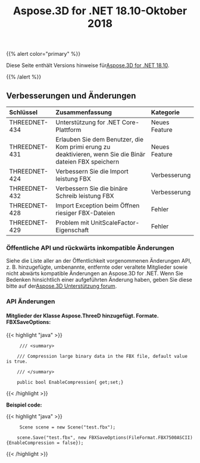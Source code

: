 ﻿---
title: Aspose.3D for .NET 18.10-Oktober 2018
type: docs
weight: 30
url: /de/net/aspose-3d-for-net-18-10-october-2018/
---
{{% alert color="primary" %}} 

Diese Seite enthält Versions hinweise für[Aspose.3D for .NET 18.10](https://www.nuget.org/packages/Aspose.3D/18.10.0).

{{% /alert %}} 
## **Verbesserungen und Änderungen**

|**Schlüssel**|**Zusammenfassung**|**Kategorie**|
|:- |:- |:- |
|THREEDNET-434|Unterstützung for .NET Core-Plattform|Neues Feature|
|THREEDNET-431|Erlauben Sie dem Benutzer, die Kom primi erung zu deaktivieren, wenn Sie die Binär dateien FBX speichern|Neues Feature|
|THREEDNET-424|Verbessern Sie die Import leistung FBX|Verbesserung|
|THREEDNET-432|Verbessern Sie die binäre Schreib leistung FBX|Verbesserung|
|THREEDNET-428|Import Exception beim Öffnen riesiger FBX-Dateien|Fehler|
|THREEDNET-429|Problem mit UnitScaleFactor-Eigenschaft|Fehler|
### **Öffentliche API und rückwärts inkompatible Änderungen**
Siehe die Liste aller an der Öffentlichkeit vorgenommenen Änderungen API, z. B. hinzugefügte, umbenannte, entfernte oder veraltete Mitglieder sowie nicht abwärts kompatible Änderungen an Aspose.3D for .NET. Wenn Sie Bedenken hinsichtlich einer aufgeführten Änderung haben, geben Sie diese bitte auf der[Aspose.3D Unterstützung forum](https://forum.aspose.com/c/3d).
### **API Änderungen**
#### **Mitglieder der Klasse Aspose.ThreeD hinzugefügt. Formate. FBXSaveOptions:**
{{< highlight "java" >}}

         /// <summary>

        /// Compression large binary data in the FBX file, default value is true.

        /// </summary>

        public bool EnableCompression{ get;set;}

{{< /highlight >}}

**Beispiel code:**

{{< highlight "java" >}}

         Scene scene = new Scene("test.fbx");

        scene.Save("test.fbx", new FBXSaveOptions(FileFormat.FBX7500ASCII) {EnableCompression = false});

{{< /highlight >}}
